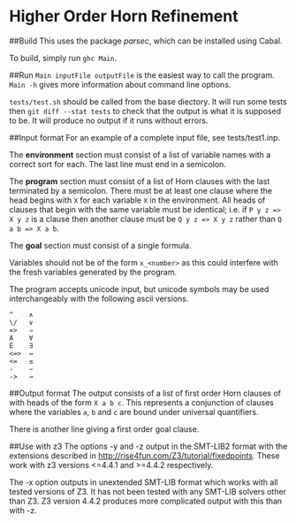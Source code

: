 Higher Order Horn Refinement
============================

##Build
This uses the package *parsec*, which can be installed using Cabal.

To build, simply run `ghc Main`.

##Run
`Main inputFile outputFile` is the easiest way to call the program.
`Main -h` gives more information about command line options.

`tests/test.sh` should be called from the base diectory.
It will run some tests then `git diff --stat tests` to check that the output is what it is supposed to be.
It will produce no output if it runs without errors.

##Input format
For an example of a complete input file, see tests/test1.inp.

The **environment** section must consist of a list of variable names with a correct sort for each.
The last line must end in a semicolon.

The **program** section must consist of a list of Horn clauses with the last terminated by a semicolon.
There must be at least one clause where the head begins with `X` for each variable `X` in the environment.
All heads of clauses that begin with the same variable must be identical;
i.e. if `P y z => X y z` is a clause then another clause must be `Q y z => X y z` rather than `Q a b => X a b`.

The **goal** section must consist of a single formula.

Variables should not be of the form `x_<number>` as this could interfere with the fresh variables generated by the program.



The program accepts unicode input, but unicode symbols may be used interchangeably with the following ascii versions.
```
^    ∧
\/   ∨
=>   ⇒
A    ∀
E    ∃
<=>  ⇔
<=   ≤
-    −
->   →
```


##Output format
The output consists of a list of first order Horn clauses of with heads of the form `X a b c`.
This represents a conjunction of clauses where the variables `a`, `b` and `c` are bound under universal quantifiers.

There is another line giving a first order goal clause.

##Use with z3
The options -y and -z output in the SMT-LIB2 format with the extensions described in http://rise4fun.com/Z3/tutorial/fixedpoints.
These work with z3 versions <=4.4.1 and >=4.4.2 respectively.

The -x option outputs in unextended SMT-LIB format which works with all tested versions of Z3.
It has not been tested with any SMT-LIB solvers other than Z3.
Z3 version 4.4.2 produces more complicated output with this than with -z.
